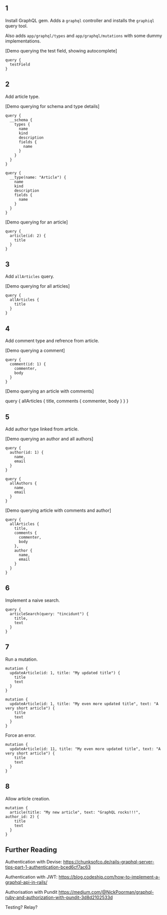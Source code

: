 ## 1

Install GraphQL gem. Adds a `graphql` controller and installs the `graphiql` query tool.

Also adds `app/graphql/types` and `app/graphql/mutations` with some dummy implementations.

[Demo querying the test field, showing autocomplete]

    query {
      testField
    }


## 2

Add article type.

[Demo querying for schema and type details]

    query {
      __schema {
        types {
          name
          kind
          description
          fields {
            name
          }
        }
      }
    }

    query {
      __type(name: "Article") {
        name
        kind
        description
        fields {
          name
        }
      }
    }

[Demo querying for an article]

    query {
      article(id: 2) {
        title
      }
    }

## 3

Add `allArticles` query.

[Demo querying for all articles]

    query {
      allArticles {
        title
      }
    }

## 4

Add comment type and refrence from article.

[Demo querying a comment]

    query {
      comment(id: 1) {
        commenter,
        body
      }
    }

[Demo querying an article with comments]

  query {
    allArticles {
      title,
      comments {
        commenter,
        body
      }
    }
  }

## 5

Add author type linked from article.

[Demo querying an author and all authors]

    query {
      author(id: 1) {
        name,
        email
      }
    }

    query {
      allAuthors {
        name,
        email
      }
    }

[Demo querying article with comments and author]

    query {
      allArticles {
        title,
        comments {
          commenter,
          body
        },
        author {
          name,
          email
        }
      }
    }

## 6

Implement a naive search.

    query {
      articleSearch(query: "tincidunt") {
        title,
        text
      }
    }


## 7

Run a mutation.

    mutation {
      updateArticle(id: 1, title: "My updated title") {
        title
        text
      }
    }

    mutation {
      updateArticle(id: 1, title: "My even more updated title", text: "A very short article") {
        title
        text
      }
    }

Force an error.

    mutation {
      updateArticle(id: 11, title: "My even more updated title", text: "A very short article") {
        title
        text
      }
    }

## 8

Allow article creation.

    mutation {
      article(title: "My new article", text: "GraphQL rocks!!!", author_id: 2) {
        title
        text
      }
    }


## Further Reading

Authentication with Devise:
https://chunksofco.de/rails-graphql-server-tips-part-1-authentication-bced6cf7ac63

Authentication with JWT:
https://blog.codeship.com/how-to-implement-a-graphql-api-in-rails/

Authorisation with Pundit
https://medium.com/@NickPoorman/graphql-ruby-and-authorization-with-pundit-3d8d2102533d

Testing?
Relay?
